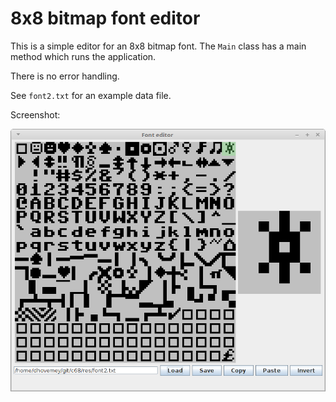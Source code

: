 # 8x8 bitmap font editor

This is a simple editor for an 8x8 bitmap font.  The `Main` class has a main method which runs the application.

There is no error handling.

See `font2.txt` for an example data file.

Screenshot:

![Screenshot](screenshot.png)
